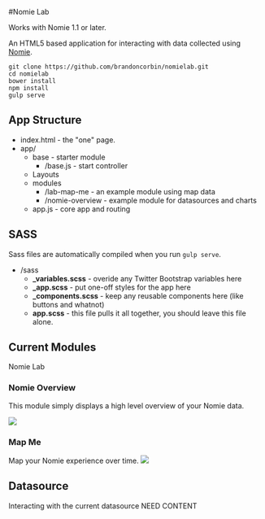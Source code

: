 #Nomie Lab

Works with Nomie 1.1 or later.

An HTML5 based application for interacting with data collected using [Nomie](http://nomie.io).

```
git clone https://github.com/brandoncorbin/nomielab.git
cd nomielab
bower install
npm install
gulp serve
```

## App Structure

- index.html - the "one" page.
- app/
  - base - starter module
      - /base.js - start controller
  - Layouts
  - modules
      - /lab-map-me - an example module using map data
      - /nomie-overview - example module for datasources and charts
  - app.js - core app and routing

## SASS

Sass files are automatically compiled when you run `gulp serve`.

- /sass
	- **_variables.scss** - overide any Twitter Bootstrap variables here
	- **_app.scss** - put one-off styles for the app here
	- **_components.scss** - keep any reusable components here (like buttons and whatnot)
	- **app.scss** - this file pulls it all together, you should leave this file alone.


## Current Modules
Nomie Lab

### Nomie Overview
This module simply displays a high level overview of your Nomie data.

![](http://snap.icorbin.com/Screen-Shot-2015-11-26-12-25-41.png)

### Map Me
Map your Nomie experience over time.
![](http://snap.icorbin.com/Screen-Shot-2015-11-26-12-29-48.png)

## Datasource
Interacting with the current datasource
NEED CONTENT
